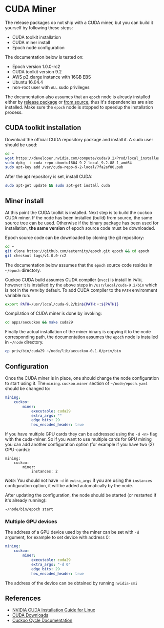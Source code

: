 # CUDA Miner

The release packages do not ship with a CUDA miner, but you can build it yourself by following these steps:

- CUDA toolkit installation
- CUDA miner install
- Epoch node configuration

The documentation below is tested on:
- Epoch version 1.0.0-rc2
- CUDA toolkit version 9.2
- AWS p2.xlarge instance with 16GB EBS
- Ubuntu 16.04.4
- non-root user with `ALL` sudo privileges

The documentation also assumes that an `epoch` node is already installed either by [release package](installation.md) or [from source](build.md), thus it's dependencies are also installed.
Make sure the `epoch` node is stopped to speedup the installation process.

## CUDA toolkit installation

Download the official CUDA repository package and install it. A sudo user should be used:

```bash
cd ~
wget https://developer.nvidia.com/compute/cuda/9.2/Prod/local_installers/cuda-repo-ubuntu1604-9-2-local_9.2.88-1_amd64
sudo dpkg -i cuda-repo-ubuntu1604-9-2-local_9.2.88-1_amd64
sudo apt-key add /var/cuda-repo-9-2-local/7fa2af80.pub
```

After the apt repository is set, install CUDA:

```bash
sudo apt-get update && sudo apt-get install cuda
```

## Miner install

At this point the CUDA toolkit is installed. Next step is to build the cuckoo CUDA miner. If the node has been installed (build) from source, the same source tree can be used. Otherwise if the binary package has been used for installation, **the same version** of epoch source code must be downloaded.

Epoch source code can be downloaded by cloning the git repository:
```bash
cd ~
git clone https://github.com/aeternity/epoch.git epoch && cd epoch
git checkout tags/v1.0.0-rc2
```

The documentation below assumes that the `epoch` source code resides in `~/epoch` directory.

Cuckoo CUDA build assumes CUDA compiler (`nvcc`) is install in `PATH`, however it is installed by the above steps in `/usr/local/cuda-9.2/bin` which is not in the `PATH` by default. To add CUDA compiler to the `PATH` environment variable run:

```bash
export PATH=/usr/local/cuda-9.2/bin${PATH:+:${PATH}}
```

Compilation of CUDA miner is done by invoking:

```bash
cd apps/aecuckoo && make cuda29
```

Finally the actual installation of the miner binary is copying it to the node corresponding path, the documentation assumes the `epoch` node is installed in `~/node` directory.

```bash
cp priv/bin/cuda29 ~/node/lib/aecuckoo-0.1.0/priv/bin
```

## Configuration

Once the CUDA miner is in place, one should change the node configuration to start using it. The `mining.cuckoo.miner` section of `~/node/epoch.yaml` should be changed to:

```yaml
mining:
    cuckoo:
        miner:
            executable: cuda29
            extra_args: ""
            edge_bits: 29
            hex_encoded_header: true
```

If you have multiple GPU cards they can be addressed using the `-d <n>` flag with the cuda-miner. So if you want to use multiple cards
for GPU mining you can add another configuration option (for example if you have two (2) GPU-cards):
```
mining:
    cuckoo:
        miner:
            instances: 2
```

*Note:* You should not have `-d` in `extra_args` if you are using the `instances` configuration option, it will be added automatically
by the node.

After updating the configuration, the node should be started (or restarted if it's already running):

```
~/node/bin/epoch start
```

### Multiple GPU devices

The address of a GPU device used by the miner can be set with `-d` argument, for example to set device with address 0:

```yaml
mining:
    cuckoo:
        miner:
            executable: cuda29
            extra_args: "-d 0"
            edge_bits: 29
            hex_encoded_header: true
```

The address of the device can be obtained by running `nvidia-smi`

## References

- [NVIDIA CUDA Installation Guide for Linux](https://docs.nvidia.com/cuda/cuda-installation-guide-linux/index.html)
- [CUDA Downloads](https://developer.nvidia.com/cuda-downloads?target_os=Linux&target_arch=x86_64&target_distro=Ubuntu&target_version=1604)
- [Cuckoo Cycle Documentation](https://github.com/tromp/cuckoo)
